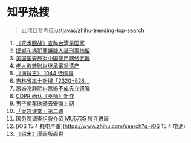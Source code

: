 # 知乎热搜

> 此项目参考自[justjavac/zhihu-trending-top-search](https://github.com/justjavac/zhihu-trending-top-search/blob/main/utils.ts)

<!-- BEGIN -->
  <!-- 最后更新时间:Wed Mar 23 2022 09:11:43 GMT+0000 (Coordinated Universal Time) -->
  1. [《咒术回战》宣称台湾是国家](https://www.zhihu.com/search?q=咒术回战)
1. [邯郸车祸犯罪嫌疑人被刑事拘留](https://www.zhihu.com/search?q=邯郸车祸)
1. [美国国安局对中国使用网络武器](https://www.zhihu.com/search?q=美国国安局)
1. [老人欲转账以继承富翁遗产](https://www.zhihu.com/search?q=老人被骗)
1. [《海贼王》 1044 话情报](https://www.zhihu.com/search?q=海贼王1044)
1. [吉林省本土新增「2320+528」](https://www.zhihu.com/search?q=吉林疫情)
1. [离婚冷静期内离婚不成先立遗嘱](https://www.zhihu.com/search?q=离婚冷静期遗嘱)
1. [CDPR 确认《巫师》新作](https://www.zhihu.com/search?q=巫师3)
1. [男子偷车欲骑去安徽上网](https://www.zhihu.com/search?q=男子偷车上网)
1. [「天宫课堂」第二课](https://www.zhihu.com/search?q=天宫课堂)
1. [国务院调查组将介绍 MU5735 搜寻进展](https://www.zhihu.com/search?q=MU5735)
1. [iOS 15.4 耗电严重](https://www.zhihu.com/search?q=iOS 15.4 电池)
1. [《绍宋》漫画版面世](https://www.zhihu.com/search?q=绍宋漫画)
  <!-- END -->
